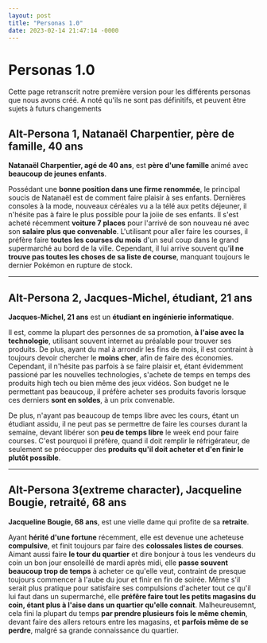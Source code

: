 ```yaml
---
layout: post
title: "Personas 1.0"
date: 2023-02-14 21:47:14 -0000
---
```


# Personas 1.0

Cette page retranscrit notre première version pour les différents personas que nous avons créé. A noté qu'ils ne sont pas définitifs, et peuvent être sujets à futurs changements

Alt-Persona 1, Natanaël Charpentier, père de famille, 40 ans
------

**Natanaël Charpentier, agé de 40 ans**, est **père d'une famille** animé avec **beaucoup de jeunes enfants**.

Possédant une **bonne position dans une firme renommée**, le principal soucis de Natanaël est de comment faire plaisir à ses enfants. Dernières consoles à la mode, nouveaux céréales vu a la télé aux petits déjeuner, il n'hésite pas à faire le plus possible pour la joiie de ses enfants. Il s'est acheté récemment **voiture 7 places** pour l'arrivé de son nouveau né avec son **salaire plus que convenable**. L'utilisant pour aller faire les courses, il préfère faire **toutes les courses du mois** d'un seul coup dans le grand supermarché au bord de la ville. Cependant, il lui arrive souvent qu'**il ne trouve pas toutes les choses de sa liste de course**, manquant toujours le dernier Pokémon en rupture de stock.

---

Alt-Persona 2, Jacques-Michel, étudiant, 21 ans
------

**Jacques-Michel, 21 ans** est un **étudiant en ingénierie informatique**. 

Il est, comme la plupart des personnes de sa promotion, **à l'aise avec la technologie**, utilisant souvent internet au préalable pour trouver ses produits. De plus, ayant du mal à arrondir les fins de mois, il est contraint à toujours devoir chercher le **moins cher**, afin de faire des économies. Cependant, il n'hésite pas parfois à se faire plaisir et, étant évidemment passioné par les nouvelles technologies, s'achete de temps en temps des produits high tech ou bien même des jeux vidéos. Son budget ne le permettant pas beaucoup, il préfère acheter ses produits favoris lorsque ces derniers **sont en soldes**, à un prix convenable. 

De plus, n'ayant pas beaucoup de temps libre avec les cours, étant un étudiant assidu, il ne peut pas se permettre de faire les courses durant la semaine, devant libérer son **peu de temps libre** le week end pour faire courses. C'est pourquoi il préfère, quand il doit remplir le réfrigérateur, de seulement se préocupper des **produits qu'il doit acheter et d'en finir le plutôt possible**.

---

Alt-Persona 3(extreme character), Jacqueline Bougie, retraité, 68 ans
------

**Jacqueline Bougie, 68 ans**, est une vielle dame qui profite de sa **retraite**.

Ayant **hérité d'une fortune** récemment, elle est devenue une acheteuse **compulsive**, et finit toujours par faire des **colossales listes de courses**. Aimant aussi faire **le tour du quartier** et dire bonjour à tous les vendeurs du coin un bon jour ensoleillé de mardi après midi, elle **passe souvent beaucoup trop de temps** à acheter ce qu'elle veut, contraint de presque toujours commencer à l'aube du jour et finir en fin de soirée. Même s'il serait plus pratique pour satisfaire ses compulsions d'acheter tout ce qu'il lui faut dans un supermarché, elle **préfêre faire tout les petits magasins du coin, étant plus à l'aise dans un quartier qu'elle connait**. Malheureusemnt, cela fini la plupart du temps **par prendre plusieurs fois le même chemin**, devant faire des allers retours entre les magasins, et **parfois même de se perdre**, malgré sa grande connaissance du quartier.